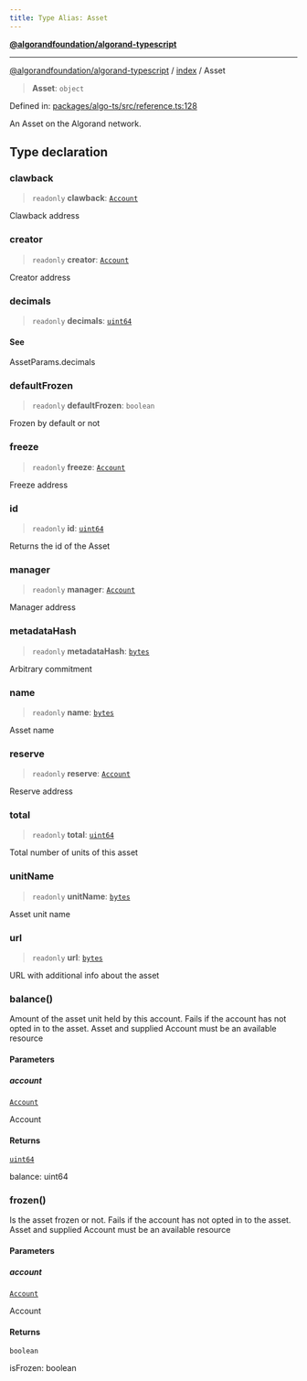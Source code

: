 ```yaml
---
title: Type Alias: Asset
---
```


[**@algorandfoundation/algorand-typescript**](../../README)

***

[@algorandfoundation/algorand-typescript](../../README) / [index](../README) / Asset



> **Asset**: `object`

Defined in: [packages/algo-ts/src/reference.ts:128](https://github.com/algorandfoundation/puya-ts/blob/main/packages/algo-ts/src/reference.ts#L128)

An Asset on the Algorand network.

## Type declaration

### clawback

> `readonly` **clawback**: [`Account`](Account)

Clawback address

### creator

> `readonly` **creator**: [`Account`](Account)

Creator address

### decimals

> `readonly` **decimals**: [`uint64`](uint64)

#### See

AssetParams.decimals

### defaultFrozen

> `readonly` **defaultFrozen**: `boolean`

Frozen by default or not

### freeze

> `readonly` **freeze**: [`Account`](Account)

Freeze address

### id

> `readonly` **id**: [`uint64`](uint64)

Returns the id of the Asset

### manager

> `readonly` **manager**: [`Account`](Account)

Manager address

### metadataHash

> `readonly` **metadataHash**: [`bytes`](bytes)

Arbitrary commitment

### name

> `readonly` **name**: [`bytes`](bytes)

Asset name

### reserve

> `readonly` **reserve**: [`Account`](Account)

Reserve address

### total

> `readonly` **total**: [`uint64`](uint64)

Total number of units of this asset

### unitName

> `readonly` **unitName**: [`bytes`](bytes)

Asset unit name

### url

> `readonly` **url**: [`bytes`](bytes)

URL with additional info about the asset

### balance()

Amount of the asset unit held by this account. Fails if the account has not
opted in to the asset.
Asset and supplied Account must be an available resource

#### Parameters

##### account

[`Account`](Account)

Account

#### Returns

[`uint64`](uint64)

balance: uint64

### frozen()

Is the asset frozen or not. Fails if the account has not
opted in to the asset.
Asset and supplied Account must be an available resource

#### Parameters

##### account

[`Account`](Account)

Account

#### Returns

`boolean`

isFrozen: boolean